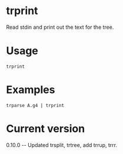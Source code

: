 # trprint

Read stdin and print out the text for the tree.

# Usage

    trprint

# Examples

    trparse A.g4 | trprint

# Current version

0.10.0 -- Updated trsplit, trtree, add trrup, trrr.

